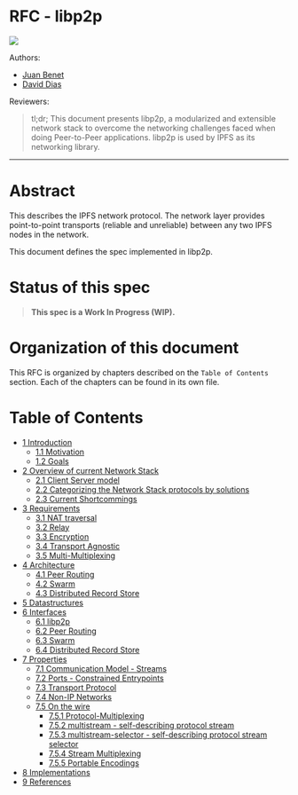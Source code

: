 RFC - libp2p
============

![](https://raw.githubusercontent.com/diasdavid/specs/libp2p-spec/protocol/network/figs/logo.png)

Authors: 
- [Juan Benet](https://github.com/jbenet)
- [David Dias](https://github.com/diasdavid)

Reviewers:


> tl;dr; This document presents libp2p, a modularized and extensible network stack to overcome the networking challenges faced when doing Peer-to-Peer applications. libp2p is used by IPFS as its networking library.

* * *

# Abstract

This describes the IPFS network protocol. The network layer provides point-to-point transports (reliable and unreliable) between any two IPFS nodes in the network.

This document defines the spec implemented in libp2p.

# Status of this spec

> **This spec is a Work In Progress (WIP).**

# Organization of this document

This RFC is organized by chapters described on the `Table of Contents` section. Each of the chapters can be found in its own file.

# Table of Contents

- [1 Introduction](/protocol/network/1-introduction.md)
  - [1.1 Motivation](/protocol/network/1-introduction.md#11-motivation)
  - [1.2 Goals](/protocol/network/1-introduction.md#12-goals)
- [2 Overview of current Network Stack](/protocol/network/2-state-of-the-art.md)
  - [2.1 Client Server model](/protocol/network/2-state-of-the-art.md#21-the-client-server-model)
  - [2.2 Categorizing the Network Stack protocols by solutions](/protocol/network/2-state-of-the-art.md#22-categorizing-the-network-stack-protocols-by-solutions)
  - [2.3 Current Shortcommings](/protocol/network/2-state-of-the-art.md#23-current-shortcommings)
- [3 Requirements](/protocol/network/3-requirements.md)
  - [3.1 NAT traversal](/protocol/network/3-requirements.md#31-nat-traversal)
  - [3.2 Relay](/protocol/network/3-requirements.md#32-relay)
  - [3.3 Encryption](/protocol/network/3-requirements.md#33-encryption)
  - [3.4 Transport Agnostic](/protocol/network/3-requirements.md#34-transport-agnostic)
  - [3.5 Multi-Multiplexing](/protocol/network/3-requirements.md#35-multi-multiplexing)
- [4 Architecture](/protocol/network/4-architecture.md)
  - [4.1 Peer Routing](/protocol/network/4-architecture.md#41-peer-routing)
  - [4.2 Swarm](/protocol/network/4-architecture.md#42-swarm)
  - [4.3 Distributed Record Store](/protocol/network/4-architecture.md#43-distributed-record-store)
- [5 Datastructures](/protocol/network/5-datastructures.md)
- [6 Interfaces](/protocol/network/6-interfaces.md)
  - [6.1 libp2p](/protocol/network/6-interfaces.md#61-libp2p)
  - [6.2 Peer Routing](/protocol/network/6-interfaces.md#62-peer-routing)
  - [6.3 Swarm](/protocol/network/6-interfaces.md#63-swarm)
  - [6.4 Distributed Record Store](/protocol/network/6-interfaces.md#64-distributed-record-store)
- [7 Properties](/protocol/network/7-properties.md)
  - [7.1 Communication Model - Streams](/protocol/network/7-properties.md#71-communication-model---streams)
  - [7.2 Ports - Constrained Entrypoints](/protocol/network/7-properties.md#72-ports---constrained-entrypoints)
  - [7.3 Transport Protocol](/protocol/network/7-properties.md#73-transport-protocols)
  - [7.4 Non-IP Networks](/protocol/network/7-properties.md#74-non-ip-networks)
  - [7.5 On the wire](/protocol/network/7-properties.md#75-on-the-wire)
    - [7.5.1 Protocol-Multiplexing](/protocol/network/7-properties.md#751-protocol-multiplexing)
    - [7.5.2 multistream - self-describing protocol stream](/protocol/network/7-properties.md#752-multistream---self-describing-protocol-stream)
    - [7.5.3 multistream-selector - self-describing protocol stream selector](/protocol/network/7-properties.md#753-multistream-selector---self-describing-protocol-stream-selector)
    - [7.5.4 Stream Multiplexing](/protocol/network/7-properties.md#754-stream-multiplexing)
    - [7.5.5 Portable Encodings](/protocol/network/7-properties.md#755-portable-encodings)
- [8 Implementations](/protocol/network/8-implementations.md)
- [9 References](/protocol/network/9-references.md)
